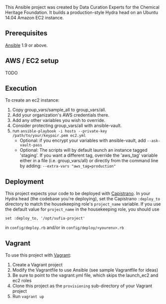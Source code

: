 This Ansible project was created by Data Curation Experts for the Chemical Heritage Foundation. It builds a production-style Hydra head on an Ubuntu 14.04 Amazon EC2 instance.

## Prerequisites
[Ansible](http://docs.ansible.com/intro_installation.html) 1.9 or above.

## AWS / EC2 setup
TODO

## Execution
To create an ec2 instance:

1. Copy group_vars/sample_all to group_vars/all.
2. Add your organization's AWS credentials there.
3. Add any other variables you wish to override.
4. Consider protecting group_vars/all with ansible-vault.
5. run `ansible-playbook -i hosts --private-key /path/to/your/keypair.pem ec2.yml`
   * Optional: if you encrypt your variables with ansible-vault, add `--ask-vault-pass`
   * Optional: The scripts will by default launch an instance tagged 'staging'. If you want a different tag, override the 'aws_tag' variable either in a file (i.e. group_vars/all) or directly from the command line by adding: `--extra-vars "aws_tag=production"`

## Deployment
This project expects your code to be deployed with [Capistrano](http://capistranorb.com/). In your Hydra head (the codebase you're deploying), set the Capistrano `:deploy_to` directory to match the housekeeping role's `project_name` variable. If you use the default value for `project_name` in the housekeeping role, you should use 
```
set :deploy_to, '/opt/sufia-project'
```
in `config/deploy.rb` and/or in `config/deploy/<yourenv>.rb`  

## Vagrant
To use this project with [Vagrant](http://docs.vagrantup.com/v2/):

1. Create a Vagrant project
2. Modify the Vagrantfile to use Ansible (see sample Vagrantfile for ideas)
3. Be sure to point to the vagrant.yml file, which skips the launch_ec2 and ec2 roles
4. Clone this project as the `provisioning` sub-directory of your Vagrant project
5. Run `vagrant up`

